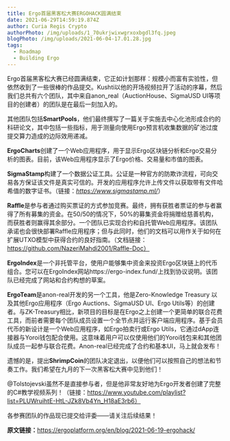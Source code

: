 ```yaml
---
title: Ergo首届黑客松大赛ERGOHACK圆满结束
date: 2021-06-29T14:59:19.874Z
author: Curia Regis Crypto
authorPhoto: /img/uploads/1_70ukrjwixwgrxoxbgdl3fq.jpeg
blogPhoto: /img/uploads/2021-06-04-17.01.28.jpg
tags:
  - Roadmap
  - Building Ergo
---
```

Ergo首届黑客松大赛已经圆满结束，它正如计划那样：规模小而富有实验性，但依然收到了一些很棒的作品提交。Kushti以他的开场视频拉开了活动的序幕，然后我们总共有六个团队，其中来自anon_real（AuctionHouse、SigmaUSD UI等项目的创建者）的团队是在最后一刻加入的。

其他团队包括**SmartPools**，他们最终撰写了一篇关于实施去中心化池形成合约的科研论文，其中包括一些指标，用于测量向使用Ergo预言机收集数据的矿池过度提交算力造成的边际效用递减。

**ErgoCharts**创建了一个Web应用程序，用于显示Ergo区块链分析和Ergo交易分析的图表。目前，该Web应用程序显示了Ergo价格、交易量和市值的图表。

**SigmaStamp**构建了一个数据公证工具。公证是一种官方的防欺诈流程，可向交易各方保证该文件是真实可信的。开发的应用程序允许上传文件以获取带有文件哈希值的数字证书。（链接：*<https://www.sigmastamp.ml/>*）

**Raffle**是参与者通过购买票证的方式参加竞赛。最终，拥有获胜者票证的参与者赢得了所有募集的资金。在50/50的情况下，50%的募集资金将捐赠给慈善机构，而获胜者则赢得其余部分。一个团队已实现合约和自托管Web应用程序。该团队承诺也会很快部署Raffle应用程序；但与此同时，他们的文档可以用作关于如何在扩展UTXO模型中获得合约的良好指南。（文档链接：https://github.com/NazeriMahdi2001/Raffle-Doc）

**ErgoIndex**是一个非托管平台，使用户能够集中资金来投资Ergo区块链上的代币组合。您可以在ErgoIndex网站https://ergo-index.fund/上找到协议说明。该团队已经完成了网站和合约构想的草案。

**ErgoTeam**是anon-real开发的另一个工具，他是Zero-Knowledge Treasury 以及其他Ergo应用程序（Ergo Auctions、SigmaUSD UI、Ergo Utils等）的创建者。与ZK-Treasury相比，新项目的目标是在Ergo之上创建一个更简单的联合花费工具，而前者需要每个团队成员设置一个全节点并运行客户端应用程序。基于会员代币的新设计是一个Web应用程序，如Ergo拍卖行或Ergo Utils，它通过dApp连接器与Yoroi钱包配合使用。这意味着用户可以仅使用他们的Yoroi钱包来和其他团队成员一起参与联合花费。Anon-real已经完成了合约和基本UI，马上就会发布！

遗憾的是，提出**ShrimpCoin**的团队决定退出，以便他们可以按照自己的想法和节奏工作。我们希望在九月的下一次黑客松大赛中见到他们！

@Tolstojevski虽然不是直接参与者，但是他非常友好地为Ergo开发者创建了完整的C#教学视频系列！（链接：https://www.youtube.com/playlist?list=PLUWruihtE-HtL-JZk8Vb4Yn_H18aE3rb6）

各参赛团队的作品现已提交给评委——请关注后续结果！

**原文链接：**<https://ergoplatform.org/en/blog/2021-06-19-ergohack/>